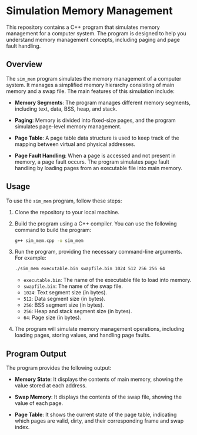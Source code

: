 # Simulation Memory Management

This repository contains a C++ program that simulates memory management for a computer system. The program is designed to help you understand memory management concepts, including paging and page fault handling.

## Overview

The `sim_mem` program simulates the memory management of a computer system. It manages a simplified memory hierarchy consisting of main memory and a swap file. The main features of this simulation include:

- **Memory Segments**: The program manages different memory segments, including text, data, BSS, heap, and stack.

- **Paging**: Memory is divided into fixed-size pages, and the program simulates page-level memory management.

- **Page Table**: A page table data structure is used to keep track of the mapping between virtual and physical addresses.

- **Page Fault Handling**: When a page is accessed and not present in memory, a page fault occurs. The program simulates page fault handling by loading pages from an executable file into main memory.

## Usage

To use the `sim_mem` program, follow these steps:

1. Clone the repository to your local machine.

2. Build the program using a C++ compiler. You can use the following command to build the program:

   ```bash
   g++ sim_mem.cpp -o sim_mem
   ```

3. Run the program, providing the necessary command-line arguments. For example:

   ```bash
   ./sim_mem executable.bin swapfile.bin 1024 512 256 256 64
   ```

   - `executable.bin`: The name of the executable file to load into memory.
   - `swapfile.bin`: The name of the swap file.
   - `1024`: Text segment size (in bytes).
   - `512`: Data segment size (in bytes).
   - `256`: BSS segment size (in bytes).
   - `256`: Heap and stack segment size (in bytes).
   - `64`: Page size (in bytes).

4. The program will simulate memory management operations, including loading pages, storing values, and handling page faults.

## Program Output

The program provides the following output:

- **Memory State**: It displays the contents of main memory, showing the value stored at each address.

- **Swap Memory**: It displays the contents of the swap file, showing the value of each page.

- **Page Table**: It shows the current state of the page table, indicating which pages are valid, dirty, and their corresponding frame and swap index.
